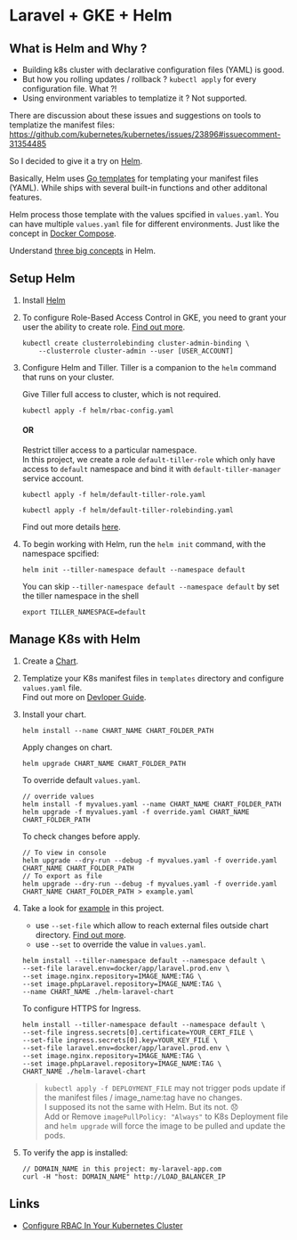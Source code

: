 # Laravel + GKE + Helm

## What is Helm and Why ?

* Building k8s cluster with declarative configuration files (YAML) is good. 
* But how you rolling updates / rollback ? `kubectl apply` for every configuration file. What ?!
* Using environment variables to templatize it ? Not supported.

There are discussion about these issues and suggestions on tools to templatize the manifest files:  
https://github.com/kubernetes/kubernetes/issues/23896#issuecomment-31354485  
  
So I decided to give it a try on [Helm](https://helm.sh/).  
  
Basically, Helm uses [Go templates](https://godoc.org/text/template) for templating
your manifest files (YAML). While ships with several built-in functions and other additonal features.  

Helm process those template with the values spcified in `values.yaml`. 
You can have multiple `values.yaml` file for different environments. 
Just like the concept in [Docker Compose](https://docs.docker.com/compose/extends/#compose-documentation).  
  
Understand [three big concepts](https://docs.helm.sh/using_helm/#three-big-concepts) in Helm.  


## Setup Helm

1. Install [Helm](https://docs.helm.sh/using_helm/#install-helm)

2. To configure Role-Based Access Control in GKE, you need to grant your user the ability to create role. [Find out more](https://cloud.google.com/kubernetes-engine/docs/how-to/role-based-access-control).
    ```
    kubectl create clusterrolebinding cluster-admin-binding \
        --clusterrole cluster-admin --user [USER_ACCOUNT]
    ```
3. Configure Helm and Tiller. Tiller is a companion to the `helm` command that runs on your cluster.

    Give Tiller full access to cluster, which is not required.
    ```
    kubectl apply -f helm/rbac-config.yaml
    ```
    #### OR

    Restrict tiller access to a particular namespace.  
    In this project, we create a role  `default-tiller-role` which only have access to `default` namespace and bind it with `default-tiller-manager` service account.
    ```
    kubectl apply -f helm/default-tiller-role.yaml

    kubectl apply -f helm/default-tiller-rolebinding.yaml
    ```

    Find out more details [here](https://docs.helm.sh/using_helm/#tiller-and-role-based-access-control).
 
3. To begin working with Helm, run the `helm init` command, with the namespace spcified:
    ```
    helm init --tiller-namespace default --namespace default
    ```

    You can skip `--tiller-namespace default --namespace default` by set the tiller namespace in the shell
    ```
    export TILLER_NAMESPACE=default
    ```


## Manage K8s with Helm

1. Create a [Chart](https://docs.helm.sh/developing_charts/#using-helm-to-manage-charts).

2. Templatize your K8s manifest files in `templates` directory and configure `values.yaml` file.  
Find out more on [Devloper Guide](https://docs.helm.sh/chart_template_guide/#the-chart-template-developer-s-guide).

3. Install your chart.
    ```
    helm install --name CHART_NAME CHART_FOLDER_PATH
    ```

    Apply changes on chart.
    ```
    helm upgrade CHART_NAME CHART_FOLDER_PATH
    ```

    To override default `values.yaml`.
    ```
    // override values
    helm install -f myvalues.yaml --name CHART_NAME CHART_FOLDER_PATH
    helm upgrade -f myvalues.yaml -f override.yaml CHART_NAME CHART_FOLDER_PATH
    ```

    To check changes before apply.
    ```
    // To view in console
    helm upgrade --dry-run --debug -f myvalues.yaml -f override.yaml CHART_NAME CHART_FOLDER_PATH
    // To export as file
    helm upgrade --dry-run --debug -f myvalues.yaml -f override.yaml CHART_NAME CHART_FOLDER_PATH > example.yaml
    ```
5. Take a look for [example](/helm-laravel-chart) in this project.
    * use `--set-file` which allow to reach external files outside chart directory. [Find out more](https://github.com/helm/helm/issues/4026).
    * use `--set` to override the value in `values.yaml`.
    ```
    helm install --tiller-namespace default --namespace default \
    --set-file laravel.env=docker/app/laravel.prod.env \
    --set image.nginx.repository=IMAGE_NAME:TAG \
    --set image.phpLaravel.repository=IMAGE_NAME:TAG \
    --name CHART_NAME ./helm-laravel-chart
    ```

    To configure HTTPS for Ingress.
    ```
    helm install --tiller-namespace default --namespace default \
    --set-file ingress.secrets[0].certificate=YOUR_CERT_FILE \
    --set-file ingress.secrets[0].key=YOUR_KEY_FILE \
    --set-file laravel.env=docker/app/laravel.prod.env \
    --set image.nginx.repository=IMAGE_NAME:TAG \
    --set image.phpLaravel.repository=IMAGE_NAME:TAG \
    CHART_NAME ./helm-laravel-chart
    ```

    > `kubectl apply -f DEPLOYMENT_FILE` may not trigger pods update if the manifest files / image_name:tag have no changes.  
    >  I supposed its not the same with Helm. But its not. :disappointed:  
    >  Add or Remove `imagePullPolicy: "Always"` to K8s Deployment file and `helm upgrade` will force the image to be pulled and update the pods.  
  
5. To verify the app is installed:
    ```
    // DOMAIN_NAME in this project: my-laravel-app.com
    curl -H "host: DOMAIN_NAME" http://LOAD_BALANCER_IP
    ```


## Links

* [Configure RBAC In Your Kubernetes Cluster](https://docs.bitnami.com/kubernetes/how-to/configure-rbac-in-your-kubernetes-cluster/)
